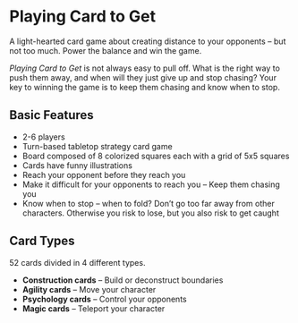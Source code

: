# Playing Card to Get
A light-hearted card game about creating distance to your opponents – but not too much. Power the balance and win the game.

*Playing Card to Get* is not always easy to pull off. What is the right way to push them away, and when will they just give up and stop chasing? Your key to winning the game is to keep them chasing and know when to stop.

## Basic Features
* 2-6 players
* Turn-based tabletop strategy card game
* Board composed of 8 colorized squares each with a grid of 5x5 squares
* Cards have funny illustrations
* Reach your opponent before they reach you
* Make it difficult for your opponents to reach you – Keep them chasing you
* Know when to stop – when to fold? Don’t go too far away from other characters. Otherwise you risk to lose, but you also risk to get caught

## Card Types
52 cards divided in 4 different types.

* **Construction cards** – Build or deconstruct boundaries
* **Agility cards** – Move your character
* **Psychology cards** – Control your opponents
* **Magic cards** – Teleport your character